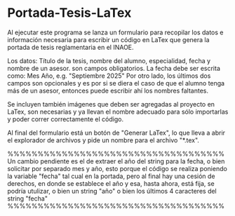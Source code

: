 # Portada-Tesis-LaTex
Al ejecutar este programa se lanza un formulario para recopilar los datos e información necesaria para escribir un código en LaTex que genera la portada de tesis reglamentaria en el INAOE.

Los datos:
Título de la tesis, nombre del alumno, especialidad, fecha y nombre de un asesor.
son campos obligatorios.
La fecha debe ser escrita como:   Mes Año, e.g. "Septiembre 2025"
Por otro lado, los últimos dos campos son opcionales y es por si se diera el caso de que el alumno tenga más de un asesor, entonces puede escribir ahí los nombres faltantes.

Se incluyen también imágenes que deben ser agregadas al proyecto en LaTex, son necesarias y ya llevan el nombre adecuado para sólo importarlas y poder correr correctamente el código.

Al final del formulario está un botón de "Generar LaTex", lo que lleva a abrir el explorador de archivos y pide un nombre para el archivo "*.tex".


%%%%%%%%%%%%%%%%%%%%%%%%%%%%%%%%%%%%
Un cambio pendiente es el de extraer el año del string para la fecha, o bien solicitar por separado mes y año, esto porque el código se realiza poniendo la variable "fecha" tal cual en la portada, pero al final hay una cesión de derechos, en donde se establece el año y esa, hasta ahora, está fija, se podría utulizar, o bien un string "año" o bien los últimos 4 caracteres del string "fecha"
%%%%%%%%%%%%%%%%%%%%%%%%%%%%%%%%%%%%
